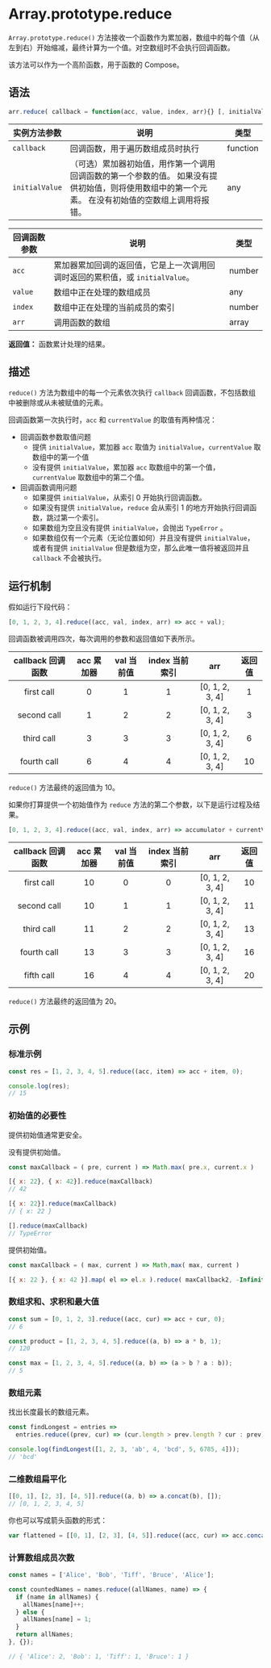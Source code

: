 # Array.prototype.reduce

`Array.prototype.reduce()` 方法接收一个函数作为累加器，数组中的每个值（从左到右）开始缩减，最终计算为一个值。对空数组时不会执行回调函数。

该方法可以作为一个高阶函数，用于函数的 Compose。

## 语法

```javascript
arr.reduce( callback = function(acc, value, index, arr){} [, initialValue ] )
```

| 实例方法参数   | 说明                                                                                                                                               | 类型     |
| -------------- | -------------------------------------------------------------------------------------------------------------------------------------------------- | -------- |
| `callback`     | 回调函数，用于遍历数组成员时执行                                                                                                                   | function |
| `initialValue` | （可选）累加器初始值，用作第一个调用回调函数的第一个参数的值。 如果没有提供初始值，则将使用数组中的第一个元素。 在没有初始值的空数组上调用将报错。 | any      |

| 回调函数参数 | 说明                                                                          | 类型   |
| ------------ | ----------------------------------------------------------------------------- | ------ |
| `acc`        | 累加器累加回调的返回值，它是上一次调用回调时返回的累积值，或 `initialValue`。 | number |
| `value`      | 数组中正在处理的数组成员                                                      | any    |
| `index`      | 数组中正在处理的当前成员的索引                                                | number |
| `arr`        | 调用函数的数组                                                                | array  |

**返回值：** 函数累计处理的结果。

## 描述

`reduce()` 方法为数组中的每一个元素依次执行 `callback` 回调函数，不包括数组中被删除或从未被赋值的元素。

回调函数第一次执行时，`acc` 和 `currentValue` 的取值有两种情况：

- 回调函数参数取值问题
  - 提供 `initialValue`，累加器 `acc` 取值为 `initialValue`，`currentValue` 取数组中的第一个值
  - 没有提供 `initialValue`，累加器 `acc` 取数组中的第一个值，`currentValue` 取数组中的第二个值。
- 回调函数调用问题
  - 如果提供 `initialValue`，从索引 0 开始执行回调函数。
  - 如果没有提供 `initialValue`，`reduce` 会从索引 1 的地方开始执行回调函数，跳过第一个索引。
  - 如果数组为空且没有提供 `initialValue`，会抛出 `TypeError` 。
  - 如果数组仅有一个元素（无论位置如何）并且没有提供 `initialValue`， 或者有提供 `initialValue` 但是数组为空，那么此唯一值将被返回并且 `callback` 不会被执行。

## 运行机制

假如运行下段代码：

```js
[0, 1, 2, 3, 4].reduce((acc, val, index, arr) => acc + val);
```

回调函数被调用四次，每次调用的参数和返回值如下表所示。

| callback 回调函数 | acc 累加器 | val 当前值 | index 当前索引 |       arr       | 返回值 |
| :---------------: | :--------: | :--------: | :------------: | :-------------: | :----: |
|    first call     |     0      |     1      |       1        | [0, 1, 2, 3, 4] |   1    |
|    second call    |     1      |     2      |       2        | [0, 1, 2, 3, 4] |   3    |
|    third call     |     3      |     3      |       3        | [0, 1, 2, 3, 4] |   6    |
|    fourth call    |     6      |     4      |       4        | [0, 1, 2, 3, 4] |   10   |

`reduce()` 方法最终的返回值为 10。

如果你打算提供一个初始值作为 `reduce` 方法的第二个参数，以下是运行过程及结果。

```javascript
[0, 1, 2, 3, 4].reduce((acc, val, index, arr) => accumulator + currentValue, 10);
```

| callback 回调函数 | acc 累加器 | val 当前值 | index 当前索引 |       arr       | 返回值 |
| :---------------: | :--------: | :--------: | :------------: | :-------------: | :----: |
|    first call     |     10     |     0      |       0        | [0, 1, 2, 3, 4] |   10   |
|    second call    |     10     |     1      |       1        | [0, 1, 2, 3, 4] |   11   |
|    third call     |     11     |     2      |       2        | [0, 1, 2, 3, 4] |   13   |
|    fourth call    |     13     |     3      |       3        | [0, 1, 2, 3, 4] |   16   |
|    fifth call     |     16     |     4      |       4        | [0, 1, 2, 3, 4] |   20   |

`reduce()` 方法最终的返回值为 20。

## 示例

### 标准示例

```js
const res = [1, 2, 3, 4, 5].reduce((acc, item) => acc + item, 0);

console.log(res);
// 15
```

### 初始值的必要性

提供初始值通常更安全。

没有提供初始值。

```js
const maxCallback = ( pre, current ) => Math.max( pre.x, current.x )

[{ x: 22}, { x: 42}].reduce(maxCallback)
// 42

[{ x: 22}].reduce(maxCallback)
// { x: 22 }

[].reduce(maxCallback)
// TypeError
```

提供初始值。

```js
const maxCallback = ( max, current ) => Math,max( max, current )

[{ x: 22 }, { x: 42 }].map( el => el.x ).reduce( maxCallback2, -Infinity );
```

### 数组求和、求积和最大值

```js
const sum = [0, 1, 2, 3].reduce((acc, cur) => acc + cur, 0);
// 6

const product = [1, 2, 3, 4, 5].reduce((a, b) => a * b, 1);
// 120

const max = [1, 2, 3, 4, 5].reduce((a, b) => (a > b ? a : b));
// 5
```

### 数组元素

找出长度最长的数组元素。

```js
const findLongest = entries =>
  entries.reduce((prev, cur) => (cur.length > prev.length ? cur : prev), '');

console.log(findLongest([1, 2, 3, 'ab', 4, 'bcd', 5, 6785, 4]));
// 'bcd'
```

### 二维数组扁平化

```js
[[0, 1], [2, 3], [4, 5]].reduce((a, b) => a.concat(b), []);
// [0, 1, 2, 3, 4, 5]
```

你也可以写成箭头函数的形式：

```js
var flattened = [[0, 1], [2, 3], [4, 5]].reduce((acc, cur) => acc.concat(cur), []);
```

### 计算数组成员次数

```javascript
const names = ['Alice', 'Bob', 'Tiff', 'Bruce', 'Alice'];

const countedNames = names.reduce((allNames, name) => {
  if (name in allNames) {
    allNames[name]++;
  } else {
    allNames[name] = 1;
  }
  return allNames;
}, {});

// { 'Alice': 2, 'Bob': 1, 'Tiff': 1, 'Bruce': 1 }
```
